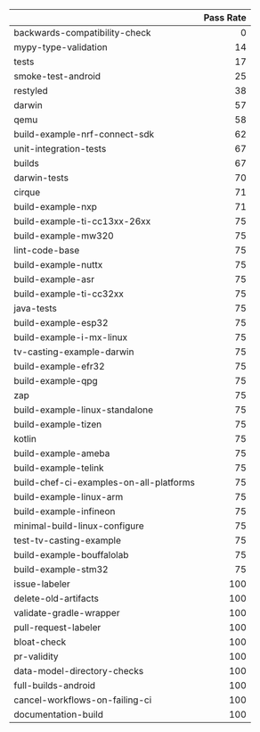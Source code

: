 |                                         |   Pass Rate |
|:----------------------------------------|------------:|
| backwards-compatibility-check           |           0 |
| mypy-type-validation                    |          14 |
| tests                                   |          17 |
| smoke-test-android                      |          25 |
| restyled                                |          38 |
| darwin                                  |          57 |
| qemu                                    |          58 |
| build-example-nrf-connect-sdk           |          62 |
| unit-integration-tests                  |          67 |
| builds                                  |          67 |
| darwin-tests                            |          70 |
| cirque                                  |          71 |
| build-example-nxp                       |          71 |
| build-example-ti-cc13xx-26xx            |          75 |
| build-example-mw320                     |          75 |
| lint-code-base                          |          75 |
| build-example-nuttx                     |          75 |
| build-example-asr                       |          75 |
| build-example-ti-cc32xx                 |          75 |
| java-tests                              |          75 |
| build-example-esp32                     |          75 |
| build-example-i-mx-linux                |          75 |
| tv-casting-example-darwin               |          75 |
| build-example-efr32                     |          75 |
| build-example-qpg                       |          75 |
| zap                                     |          75 |
| build-example-linux-standalone          |          75 |
| build-example-tizen                     |          75 |
| kotlin                                  |          75 |
| build-example-ameba                     |          75 |
| build-example-telink                    |          75 |
| build-chef-ci-examples-on-all-platforms |          75 |
| build-example-linux-arm                 |          75 |
| build-example-infineon                  |          75 |
| minimal-build-linux-configure           |          75 |
| test-tv-casting-example                 |          75 |
| build-example-bouffalolab               |          75 |
| build-example-stm32                     |          75 |
| issue-labeler                           |         100 |
| delete-old-artifacts                    |         100 |
| validate-gradle-wrapper                 |         100 |
| pull-request-labeler                    |         100 |
| bloat-check                             |         100 |
| pr-validity                             |         100 |
| data-model-directory-checks             |         100 |
| full-builds-android                     |         100 |
| cancel-workflows-on-failing-ci          |         100 |
| documentation-build                     |         100 |